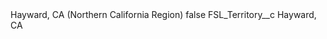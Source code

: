 <?xml version="1.0" encoding="UTF-8"?>
<CustomMetadata xmlns="http://soap.sforce.com/2006/04/metadata" xmlns:xsi="http://www.w3.org/2001/XMLSchema-instance" xmlns:xsd="http://www.w3.org/2001/XMLSchema">
    <label>Hayward, CA (Northern California Region)</label>
    <protected>false</protected>
    <values>
        <field>FSL_Territory__c</field>
        <value xsi:type="xsd:string">Hayward, CA</value>
    </values>
</CustomMetadata>
